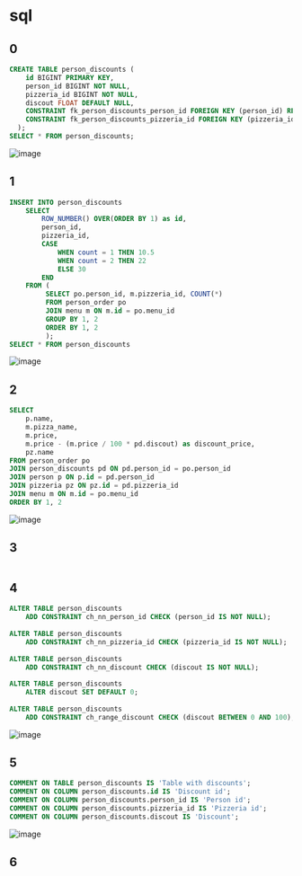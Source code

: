 # sql
## 0
```sql
CREATE TABLE person_discounts ( 
	id BIGINT PRIMARY KEY,
	person_id BIGINT NOT NULL,
	pizzeria_id BIGINT NOT NULL,
	discout FLOAT DEFAULT NULL,
	CONSTRAINT fk_person_discounts_person_id FOREIGN KEY (person_id) REFERENCES person(id),
	CONSTRAINT fk_person_discounts_pizzeria_id FOREIGN KEY (pizzeria_id) REFERENCES pizzeria(id)
  );
SELECT * FROM person_discounts;
```
![image](https://github.com/reallyShould/sql/assets/77869589/74e9d8e3-9eff-4a17-800b-b20e5a38764a)

## 1
```sql
INSERT INTO person_discounts 
	SELECT
		ROW_NUMBER() OVER(ORDER BY 1) as id,
		person_id,
		pizzeria_id,
		CASE
			WHEN count = 1 THEN 10.5
			WHEN count = 2 THEN 22
			ELSE 30
		END
	FROM (
		 SELECT po.person_id, m.pizzeria_id, COUNT(*)
		 FROM person_order po
		 JOIN menu m ON m.id = po.menu_id
		 GROUP BY 1, 2
		 ORDER BY 1, 2
		 );
SELECT * FROM person_discounts 
```
![image](https://github.com/reallyShould/sql/assets/77869589/a73179bf-d398-4a3f-8c35-4e6da853934d)

## 2
```sql
SELECT 
	p.name,
	m.pizza_name, 
	m.price, 
	m.price - (m.price / 100 * pd.discout) as discount_price, 
	pz.name
FROM person_order po
JOIN person_discounts pd ON pd.person_id = po.person_id
JOIN person p ON p.id = pd.person_id
JOIN pizzeria pz ON pz.id = pd.pizzeria_id
JOIN menu m ON m.id = po.menu_id
ORDER BY 1, 2

```
![image](https://github.com/reallyShould/sql/assets/77869589/ef9925fa-4a3a-4cd4-bf56-5f0f4a9638d9)

## 3
```sql

```

## 4
```sql
ALTER TABLE person_discounts
	ADD CONSTRAINT ch_nn_person_id CHECK (person_id IS NOT NULL);
	
ALTER TABLE person_discounts
	ADD CONSTRAINT ch_nn_pizzeria_id CHECK (pizzeria_id IS NOT NULL);
	
ALTER TABLE person_discounts
	ADD CONSTRAINT ch_nn_discount CHECK (discout IS NOT NULL);
	
ALTER TABLE person_discounts
	ALTER discout SET DEFAULT 0;
	
ALTER TABLE person_discounts
	ADD CONSTRAINT ch_range_discount CHECK (discout BETWEEN 0 AND 100);
```
![image](https://github.com/reallyShould/sql/assets/77869589/a5afb37e-4982-4284-b871-d77a949de622)

## 5
```sql
COMMENT ON TABLE person_discounts IS 'Table with discounts';
COMMENT ON COLUMN person_discounts.id IS 'Discount id';
COMMENT ON COLUMN person_discounts.person_id IS 'Person id';
COMMENT ON COLUMN person_discounts.pizzeria_id IS 'Pizzeria id';
COMMENT ON COLUMN person_discounts.discout IS 'Discount';
```
![image](https://github.com/reallyShould/sql/assets/77869589/223fa618-f75a-4b77-9c8b-cd43d974a019)

## 6 
```sql

```
